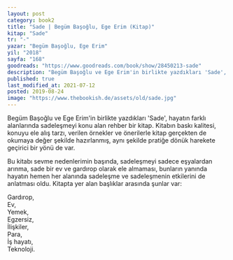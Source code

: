 ```yaml
---
layout: post  
category: book2  
title: "Sade | Begüm Başoğlu, Ege Erim (Kitap)"  
kitap: "Sade"  
tr: "-"  
yazar: "Begüm Başoğlu, Ege Erim"  
yil: "2018"  
sayfa: "168"  
goodreads: "https://www.goodreads.com/book/show/28450213-sade"
description: "Begüm Başoğlu ve Ege Erim'in birlikte yazdıkları 'Sade', hayatın farklı alanlarında sadeleşmeyi konu alan rehber bir kitap."
published: true
last_modified_at: 2021-07-12
posted: 2019-08-24
image: "https://www.thebookish.de/assets/old/sade.jpg"
---
```


Begüm Başoğlu ve Ege Erim'in birlikte yazdıkları 'Sade', hayatın farklı alanlarında sadeleşmeyi konu alan rehber bir kitap. Kitabın baskı kalitesi, konuyu ele alış tarzı, verilen örnekler ve önerilerle kitap gerçekten de okumaya değer şekilde hazırlanmış, aynı şekilde pratiğe dönük harekete geçirici bir yönü de var.  
  
Bu kitabı sevme nedenlerimin başında, sadeleşmeyi sadece eşyalardan arınma, sade bir ev ve gardırop olarak ele almaması, bunların yanında hayatın hemen her alanında sadeleşme ve sadeleşmenin etkilerini de anlatması oldu. Kitapta yer alan başlıklar arasında şunlar var:  
  
Gardırop,  
Ev,  
Yemek,  
Egzersiz,  
İlişkiler,  
Para,  
İş hayatı,  
Teknoloji.  
 
